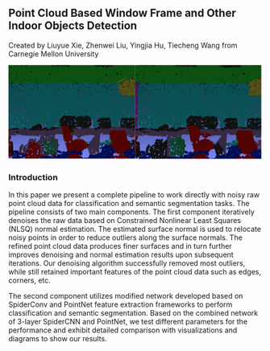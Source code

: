 ## Point Cloud Based Window Frame and Other Indoor Objects Detection
Created by Liuyue Xie, Zhenwei Liu, Yingjia Hu, Tiecheng Wang from Carnegie Mellon University

![prediction](Learning-master/demo.png)


### Introduction
In this paper we present a complete pipeline to work directly with noisy raw point cloud data for classification and semantic segmentation tasks. The pipeline consists of two main components. The first component iteratively denoises the raw data based on Constrained Nonlinear Least Squares (NLSQ) normal estimation. The estimated surface normal is used to relocate noisy points in order to reduce outliers along the surface normals. The refined point cloud data produces finer surfaces and in turn further improves denoising and normal estimation results upon subsequent iterations. Our denoising algorithm successfully removed most outliers, while still retained important features of the point cloud data such  as edges, corners, etc.  

The second component utilizes modified network developed based on SpiderConv and PointNet feature extraction frameworks to perform classification and semantic segmentation. Based on the combined network of 3-layer SpiderCNN and PointNet, we test different parameters for the performance and exhibit detailed comparison with visualizations and diagrams to show our results.
